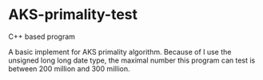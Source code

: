 # AKS-primality-test
C++ based program

A basic implement for AKS primality algorithm. Because of I use the unsigned long long date type, the maximal number this program can test is between 200 million and 300 million.
